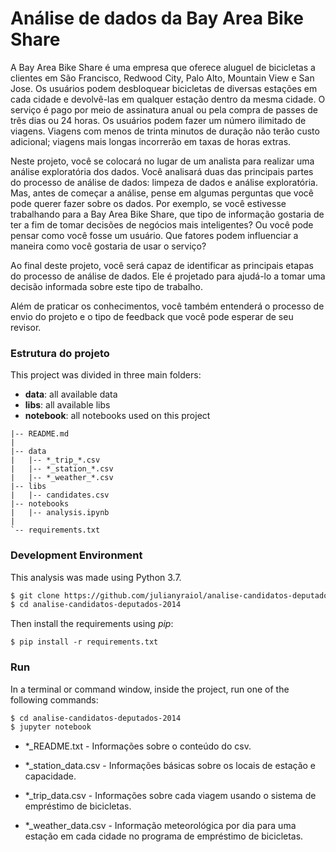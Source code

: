# Análise de dados da Bay Area Bike Share

A Bay Area Bike Share é uma empresa que oferece aluguel de bicicletas a clientes em São Francisco, Redwood City, Palo Alto, Mountain View e San Jose. Os usuários podem desbloquear bicicletas de diversas estações em cada cidade e devolvê-las em qualquer estação dentro da mesma cidade. O serviço é pago por meio de assinatura anual ou pela compra de passes de três dias ou 24 horas. Os usuários podem fazer um número ilimitado de viagens. Viagens com menos de trinta minutos de duração não terão custo adicional; viagens mais longas incorrerão em taxas de horas extras.

Neste projeto, você se colocará no lugar de um analista para realizar uma análise exploratória dos dados. Você analisará duas das principais partes do processo de análise de dados: limpeza de dados e análise exploratória. Mas, antes de começar a análise, pense em algumas perguntas que você pode querer fazer sobre os dados. Por exemplo, se você estivesse trabalhando para a Bay Area Bike Share, que tipo de informação gostaria de ter a fim de tomar decisões de negócios mais inteligentes? Ou você pode pensar como você fosse um usuário. Que fatores podem influenciar a maneira como você gostaria de usar o serviço?

Ao final deste projeto, você será capaz de identificar as principais etapas do processo de análise de dados. Ele é projetado para ajudá-lo a tomar uma decisão informada sobre este tipo de trabalho.

Além de praticar os conhecimentos, você também entenderá o processo de envio do projeto e o tipo de feedback que você pode esperar de seu revisor.


### Estrutura do projeto

This project was divided in three main folders: 

* **data**: all available data
* **libs**: all available libs
* **notebook**: all notebooks used on this project

```
|-- README.md
|
|-- data
|   |-- *_trip_*.csv
|   |-- *_station_*.csv
|   |-- *_weather_*.csv
|-- libs
|   |-- candidates.csv
|-- notebooks
|   |-- analysis.ipynb
|   
`-- requirements.txt
```

### Development Environment

This analysis was made using Python 3.7.

```bash
$ git clone https://github.com/julianyraiol/analise-candidatos-deputados-2014.git
$ cd analise-candidatos-deputados-2014
```

Then install the requirements using *pip*:

`$ pip install -r requirements.txt`

### Run

In a terminal or command window, inside the project,  run one of the following commands:

```bash
$ cd analise-candidatos-deputados-2014
$ jupyter notebook
```


* \*\_README.txt - Informações sobre o conteúdo do csv.

* \*\_station\_data.csv - Informações básicas sobre os locais de estação e capacidade.

* \*\_trip\_data.csv - Informações sobre cada viagem usando o sistema de empréstimo de bicicletas.

* \*\_weather\_data.csv - Informação meteorológica por dia para uma estação em cada cidade no programa de empréstimo de bicicletas.
